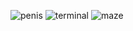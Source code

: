 ![penis](https://github.com/nectarboy/willyterminal/blob/main/docs/penis.png?raw=true)
![terminal](https://github.com/nectarboy/willyterminal/blob/main/docs/terminal.png?raw=true)
![maze](https://github.com/nectarboy/willyterminal/blob/main/docs/maze.png?raw=true)